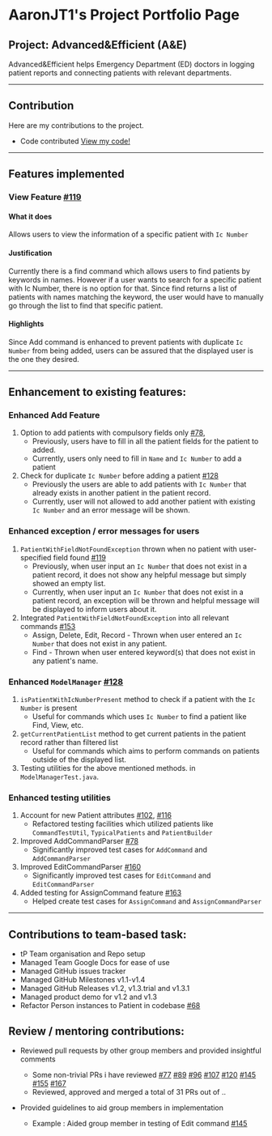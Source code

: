 # AaronJT1's Project Portfolio Page

## Project: Advanced&Efficient (A&E)

Advanced&Efficient helps Emergency Department (ED) doctors in logging patient reports and connecting patients with
relevant departments.

----------------------------------------------------------------------

## Contribution

Here are my contributions to the project.

* Code contributed
  [View my code!](https://nus-cs2103-ay2324s1.github.io/tp-dashboard/?search=aaronjt1&breakdown=true)

----------------------------------------------------------------------

## Features implemented

### View Feature [#119](https://github.com/AY2324S1-CS2103T-T14-2/tp/pull/119)
#### What it does
Allows users to view the information of a specific patient with `Ic Number`

#### Justification
Currently there is a find command which allows users to find patients by keywords in names. However if a user wants to search for a specific patient with Ic Number, there is no option for that. Since find returns a list of patients with names matching the keyword, the user would have to manually go through the list to find that specific patient.


#### Highlights 
Since Add command is enhanced to prevent patients with duplicate `Ic Number` from being added, users can be assured that the displayed user is the one they desired.


----------------------------------------------------------------------

## Enhancement to existing features:

### Enhanced Add Feature

1. Option to add patients with compulsory fields only [#78](https://github.com/AY2324S1-CS2103T-T14-2/tp/pull/78),
    - Previously, users have to fill in all the patient fields for the patient to added.
    - Currently, users only need to fill in `Name` and `Ic Number` to add a patient
2. Check for duplicate `Ic Number` before adding a patient [#128](https://github.com/AY2324S1-CS2103T-T14-2/tp/pull/128)
    - Previously the users are able to add patients with `Ic Number` that already exists
   in another patient in the patient record.
    - Currently, user will not allowed to add another patient with existing `Ic Number`
   and an error message will be shown.


### Enhanced exception / error messages for users

1. `PatientWithFieldNotFoundException` thrown when no patient with user-specified field found [#119](https://github.com/AY2324S1-CS2103T-T14-2/tp/pull/119)
    - Previously, when user input an `Ic Number` that does not exist in a patient record,
   it does not show any helpful message but simply showed an empty list.
    - Currently, when user input an `Ic Number` that does not exist in a patient record,
   an exception will be thrown and helpful message will be displayed to inform users about it.
2. Integrated `PatientWithFieldNotFoundException` into all relevant commands [#153](https://github.com/AY2324S1-CS2103T-T14-2/tp/pull/153)
    - Assign, Delete, Edit, Record - Thrown when user entered an `Ic Number` that does not exist in any patient.
    - Find - Thrown when user entered keyword(s) that does not exist in any patient's name.


### Enhanced `ModelManager` [#128](https://github.com/AY2324S1-CS2103T-T14-2/tp/pull/128)

1. `isPatientWithIcNumberPresent` method to check if a patient with the `Ic Number` is present 
    - Useful for commands which uses `Ic Number` to find a patient like Find, View, etc.
2. `getCurrentPatientList` method to get current patients in the patient record rather than filtered list
    - Useful for commands which aims to perform commands on patients outside of the displayed list.
3. Testing utilities for the above mentioned methods. in `ModelManagerTest.java`.



### Enhanced testing utilities

1. Account for new Patient attributes [#102](https://github.com/AY2324S1-CS2103T-T14-2/tp/pull/102), [#116](https://github.com/AY2324S1-CS2103T-T14-2/tp/pull/116)
   - Refactored testing facilities which utilized patients like `CommandTestUtil`, `TypicalPatients` and `PatientBuilder`
2. Improved AddCommandParser [#78](https://github.com/AY2324S1-CS2103T-T14-2/tp/pull/78)
   - Significantly improved test cases for `AddCommand` and `AddCommandParser`
3. Improved EditCommandParser [#160](https://github.com/AY2324S1-CS2103T-T14-2/tp/pull/160)
   - Significantly improved test cases for `EditCommand` and `EditCommandParser`
5. Added testing for AssignCommand feature [#163](https://github.com/AY2324S1-CS2103T-T14-2/tp/pull/163)
   - Helped create test cases for `AssignCommand` and `AssignCommandParser`
----------------------------------------------------------------------

## Contributions to team-based task:

* tP Team organisation and Repo setup
* Managed Team Google Docs for ease of use
* Managed GitHub issues tracker
* Managed GitHub Milestones v1.1-v1.4
* Managed GitHub Releases v1.2, v1.3.trial and v1.3.1
* Managed product demo for v1.2 and v1.3
* Refactor Person instances to Patient in codebase [#68](https://github.com/AY2324S1-CS2103T-T14-2/tp/pull/68)

## Review / mentoring contributions:

* Reviewed pull requests by other group members and
  provided insightful comments
    * Some non-trivial PRs i have
      reviewed [#77](https://github.com/AY2324S1-CS2103T-T14-2/tp/pull/77)
      [#89](https://github.com/AY2324S1-CS2103T-T14-2/tp/pull/89) [#96](https://github.com/AY2324S1-CS2103T-T14-2/tp/pull/96) [#107](https://github.com/AY2324S1-CS2103T-T14-2/tp/pull/107) [#120](https://github.com/AY2324S1-CS2103T-T14-2/tp/pull/120) [#145](https://github.com/AY2324S1-CS2103T-T14-2/tp/pull/145) [#155](https://github.com/AY2324S1-CS2103T-T14-2/tp/pull/155) [#167](https://github.com/AY2324S1-CS2103T-T14-2/tp/pull/167)
    * Reviewed, approved and merged a total of 31 PRs out of ..


* Provided guidelines to aid group members in implementation
    * Example : Aided group member in testing of Edit command [#145](https://github.com/AY2324S1-CS2103T-T14-2/tp/pull/145)


